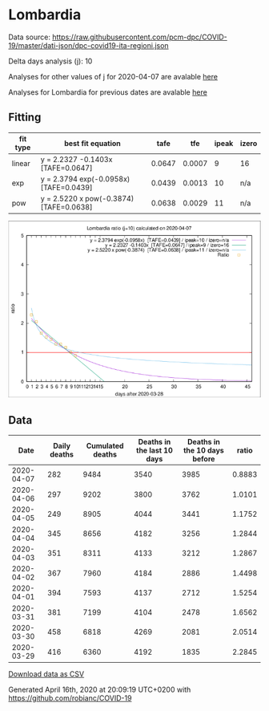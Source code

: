 # Lombardia

Data source: https://raw.githubusercontent.com/pcm-dpc/COVID-19/master/dati-json/dpc-covid19-ita-regioni.json

Delta days analysis (j): 10

Analyses for other values of j for 2020-04-07 are avalable [here](../2020-04-07/README.md)

Analyses for Lombardia for previous dates are avalable [here](../README.md)

## Fitting 
|fit type|best fit equation|tafe|tfe|ipeak|izero|
|-------|-----|--------|------|---|---|
|linear|y = 2.2327 -0.1403x  [TAFE=0.0647]|0.0647|0.0007|9|16|
|exp|y = 2.3794 exp(-0.0958x)  [TAFE=0.0439]|0.0439|0.0013|10|n/a|
|pow|y = 2.5220 x pow(-0.3874)  [TAFE=0.0638]|0.0638|0.0029|11|n/a|

![Plot](COVID-19_lombardia_j10_2020-04-07.png)

## Data
|Date|Daily deaths|Cumulated deaths|Deaths in the last 10 days|Deaths in the 10 days before|ratio|
|----|----------|-----------|-------|--------------------|-----|
|2020-04-07|282|9484|3540|3985|0.8883|
|2020-04-06|297|9202|3800|3762|1.0101|
|2020-04-05|249|8905|4044|3441|1.1752|
|2020-04-04|345|8656|4182|3256|1.2844|
|2020-04-03|351|8311|4133|3212|1.2867|
|2020-04-02|367|7960|4184|2886|1.4498|
|2020-04-01|394|7593|4137|2712|1.5254|
|2020-03-31|381|7199|4104|2478|1.6562|
|2020-03-30|458|6818|4269|2081|2.0514|
|2020-03-29|416|6360|4192|1835|2.2845|

[Download data as CSV](COVID-19_lombardia_j10_2020-04-07.csv)

Generated April 16th, 2020 at 20:09:19 UTC+0200 with https://github.com/robianc/COVID-19
